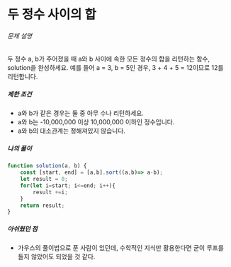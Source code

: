 # 두 정수 사이의 합



###### 문제 설명

두 정수 a, b가 주어졌을 때 a와 b 사이에 속한 모든 정수의 합을 리턴하는 함수, solution을 완성하세요.
예를 들어 a = 3, b = 5인 경우, 3 + 4 + 5 = 12이므로 12를 리턴합니다.



##### 제한 조건

- a와 b가 같은 경우는 둘 중 아무 수나 리턴하세요.
- a와 b는 -10,000,000 이상 10,000,000 이하인 정수입니다.
- a와 b의 대소관계는 정해져있지 않습니다.



##### 나의 풀이

```javascript
function solution(a, b) {
    const [start, end] = [a,b].sort((a,b)=> a-b);
    let result = 0;
    for(let i=start; i<=end; i++){
        result +=i;
    }
    return result;
}
```



##### 아쉬웠던 점

- 가우스의 풀이법으로 푼 사람이 있던데, 수학적인 지식만 활용한다면 굳이 루프를 돌지 않았어도 되었을 것 같다. 

